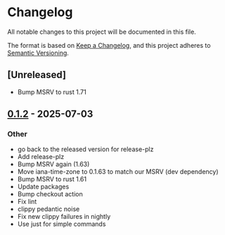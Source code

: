 # Changelog

All notable changes to this project will be documented in this file.

The format is based on [Keep a Changelog](https://keepachangelog.com/en/1.0.0/),
and this project adheres to [Semantic Versioning](https://semver.org/spec/v2.0.0.html).

## [Unreleased]

- Bump MSRV to rust 1.71

## [0.1.2](https://github.com/vbfox/ranger.rs/compare/v0.1.1...v0.1.2) - 2025-07-03

### Other

- go back to the released version for release-plz
- Add release-plz
- Bump MSRV again (1.63)
- Move iana-time-zone to 0.1.63 to match our MSRV (dev dependency)
- Bump MSRV to rust 1.61
- Update packages
- Bump checkout action
- Fix lint
- clippy pedantic noise
- Fix new clippy failures in nightly
- Use just for simple commands

